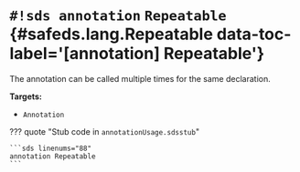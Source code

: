 # `#!sds annotation` `Repeatable` {#safeds.lang.Repeatable data-toc-label='[annotation] Repeatable'}

The annotation can be called multiple times for the same declaration.

**Targets:**

- `Annotation`

??? quote "Stub code in `annotationUsage.sdsstub`"

    ```sds linenums="88"
    annotation Repeatable
    ```
